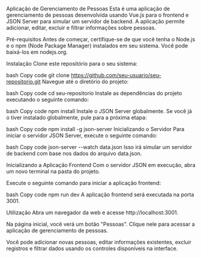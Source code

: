 Aplicação de Gerenciamento de Pessoas
Esta é uma aplicação de gerenciamento de pessoas desenvolvida usando Vue.js para o frontend e JSON Server para simular um servidor de backend. A aplicação permite adicionar, editar, excluir e filtrar informações sobre pessoas.

Pré-requisitos
Antes de começar, certifique-se de que você tenha o Node.js e o npm (Node Package Manager) instalados em seu sistema. Você pode baixá-los em nodejs.org.

Instalação
Clone este repositório para o seu sistema:

bash
Copy code
git clone https://github.com/seu-usuario/seu-repositorio.git
Navegue até o diretório do projeto:

bash
Copy code
cd seu-repositorio
Instale as dependências do projeto executando o seguinte comando:

bash
Copy code
npm install
Instale o JSON Server globalmente. Se você já o tiver instalado globalmente, pule para a próxima etapa:

bash
Copy code
npm install -g json-server
Inicializando o Servidor
Para iniciar o servidor JSON Server, execute o seguinte comando:

bash
Copy code
json-server --watch data.json
Isso irá simular um servidor de backend com base nos dados do arquivo data.json.

Inicializando a Aplicação Frontend
Com o servidor JSON em execução, abra um novo terminal na pasta do projeto.

Execute o seguinte comando para iniciar a aplicação frontend:

bash
Copy code
npm run dev
A aplicação frontend será executada na porta 3001.

Utilização
Abra um navegador da web e acesse http://localhost:3001.

Na página inicial, você verá um botão "Pessoas". Clique nele para acessar a aplicação de gerenciamento de pessoas.

Você pode adicionar novas pessoas, editar informações existentes, excluir registros e filtrar dados usando os controles disponíveis na interface.
